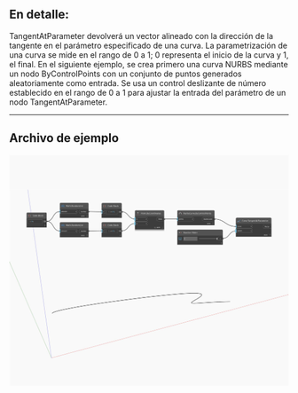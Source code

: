 ## En detalle:
TangentAtParameter devolverá un vector alineado con la dirección de la tangente en el parámetro especificado de una curva. La parametrización de una curva se mide en el rango de 0 a 1; 0 representa el inicio de la curva y 1, el final. En el siguiente ejemplo, se crea primero una curva NURBS mediante un nodo ByControlPoints con un conjunto de puntos generados aleatoriamente como entrada. Se usa un control deslizante de número establecido en el rango de 0 a 1 para ajustar la entrada del parámetro de un nodo TangentAtParameter.
___
## Archivo de ejemplo

![TangentAtParameter](./Autodesk.DesignScript.Geometry.Curve.TangentAtParameter_img.jpg)

